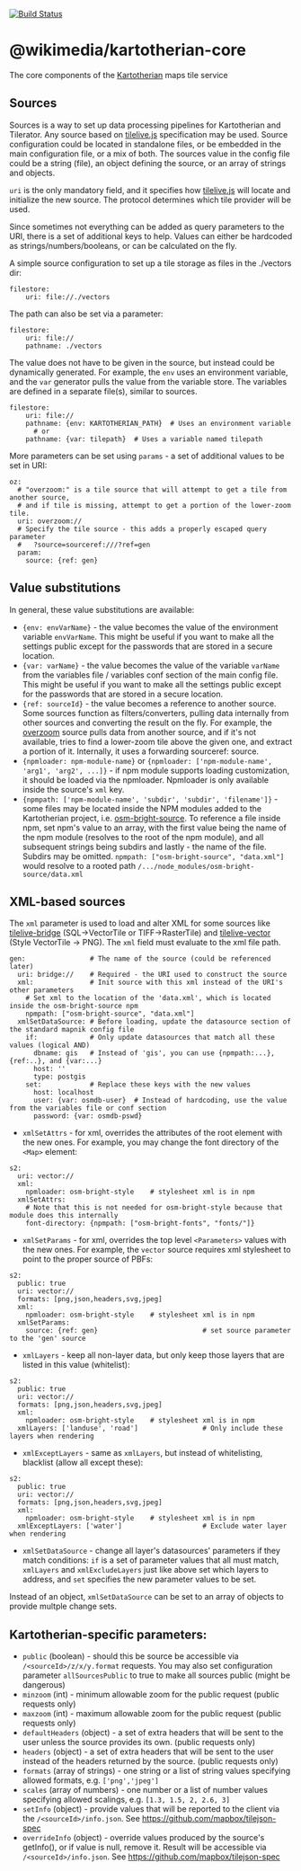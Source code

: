 [![Build Status](https://travis-ci.org/kartotherian/core.svg?branch=master)](https://travis-ci.org/kartotherian/core)

# @wikimedia/kartotherian-core

The core components of the [Kartotherian](https://github.com/kartotherian/kartotherian) maps tile service

## Sources
Sources is a way to set up data processing pipelines for Kartotherian and Tilerator. Any source based on  [tilelive.js](https://github.com/mapbox/tilelive#tilelivejs) specification may be used.
Source configuration could be located in standalone files, or be embedded in the
main configuration file, or a mix of both. The sources value in the config file
could be a string (file), an object defining the source, or an array of strings and objects.

`uri` is the only mandatory field, and it specifies how [tilelive.js](https://github.com/mapbox/tilelive#tilelivejs)
will locate and initialize the new source. The protocol determines which tile provider will be used.

Since sometimes not everything can be added as query parameters to the URI, there is a set of additional keys to help.
Values can either be hardcoded as strings/numbers/booleans, or can be calculated on the fly.

A simple source configuration to set up a tile storage as files in the ./vectors dir:
```
filestore:
    uri: file://./vectors
```
The path can also be set via a parameter:
```
filestore:
    uri: file://
    pathname: ./vectors
```
The value does not have to be given in the source, but instead could be dynamically generated.
For example, the `env` uses an environment variable, and the `var` generator pulls the value from the variable store.
The variables are defined in a separate file(s), similar to sources.
```
filestore:
    uri: file://
    pathname: {env: KARTOTHERIAN_PATH}  # Uses an environment variable
      # or
    pathname: {var: tilepath}  # Uses a variable named tilepath
```

More parameters can be set using `params` - a set of additional values to be set in URI:
```
oz:
  # "overzoom:" is a tile source that will attempt to get a tile from another source,
  # and if tile is missing, attempt to get a portion of the lower-zoom tile.
  uri: overzoom://
  # Specify the tile source - this adds a properly escaped query parameter
  #   ?source=sourceref:///?ref=gen
  param:
    source: {ref: gen}
```

## Value substitutions

In general, these value substitutions are available:
* `{env: envVarName}` - the value becomes the value of the environment variable `envVarName`. This might be useful if you want to make all the settings public except for the passwords that are stored in a secure location.
* `{var: varName}` - the value becomes the value of the variable `varName` from the variables file / variables conf section of the main config file. This might be useful if you want to make all the settings public except for the passwords that are stored in a secure location.
* `{ref: sourceId}` - the value becomes a reference to another source. Some sources function as filters/converters, pulling data internally from other sources and converting the result on the fly. For example, the [overzoom](https://github.com/kartotherian/overzoom) source pulls data from another source, and if it's not available, tries to find a lower-zoom tile above the given one, and extract a portion of it. Internally, it uses a forwarding sourceref: source.
* `{npmloader: npm-module-name}` or `{npmloader: ['npm-module-name', 'arg1', 'arg2', ...]}` - if npm module supports loading customization, it should be loaded via the npmloader. Npmloader is only available inside the source's `xml` key.
* `{npmpath: ['npm-module-name', 'subdir', 'subdir', 'filename']}` - some files may be located inside the NPM modules added to the Kartotherian project, i.e. [osm-bright-source](https://github.com/kartotherian/osm-bright.tm2source). To reference a file inside npm, set npm's value to an array, with the first value being the name of the npm module (resolves to the root of the npm module), and all subsequent strings being subdirs and lastly - the name of the file. Subdirs may be omitted. `npmpath: ["osm-bright-source", "data.xml"]` would resolve to a rooted path `/.../node_modules/osm-bright-source/data.xml`

## XML-based sources
The `xml` parameter is used to load and alter XML for some sources like
[tilelive-bridge](https://github.com/mapbox/tilelive-bridge) (SQL→VectorTile or TIFF→RasterTile) and
[tilelive-vector](https://github.com/mapbox/tilelive-vector) (Style VectorTile → PNG).
The `xml` field must evaluate to the xml file path.

```
gen:                # The name of the source (could be referenced later)
  uri: bridge://    # Required - the URI used to construct the source
  xml:              # Init source with this xml instead of the URI's other parameters
    # Set xml to the location of the 'data.xml', which is located inside the osm-bright-source npm
    npmpath: ["osm-bright-source", "data.xml"]
  xmlSetDataSource: # Before loading, update the datasource section of the standard mapnik config file
    if:             # Only update datasources that match all these values (logical AND)
      dbname: gis   # Instead of 'gis', you can use {npmpath:...}, {ref:..}, and {var:...}
      host: ''
      type: postgis
    set:            # Replace these keys with the new values
      host: localhost
      user: {var: osmdb-user}  # Instead of hardcoding, use the value from the variables file or conf section
      password: {var: osmdb-pswd}
```

* `xmlSetAttrs` - for xml, overrides the attributes of the root element with the new ones. For example, you may change the font directory of the `<Map>` element:
```
s2:
  uri: vector://
  xml:
    npmloader: osm-bright-style    # stylesheet xml is in npm
  xmlSetAttrs:
    # Note that this is not needed for osm-bright-style because that module does this internally
    font-directory: {npmpath: ["osm-bright-fonts", "fonts/"]}
```
* `xmlSetParams` - for xml, overrides the top level `<Parameters>` values with the new ones. For example, the `vector` source requires xml stylesheet to point to the proper source of PBFs:
```
s2:
  public: true
  uri: vector://
  formats: [png,json,headers,svg,jpeg]
  xml:
    npmloader: osm-bright-style    # stylesheet xml is in npm
  xmlSetParams:
    source: {ref: gen}                          # set source parameter to the 'gen' source
```
* `xmlLayers` - keep all non-layer data, but only keep those layers that are listed in this value (whitelist):
```
s2:
  public: true
  uri: vector://
  formats: [png,json,headers,svg,jpeg]
  xml:
    npmloader: osm-bright-style    # stylesheet xml is in npm
  xmlLayers: ['landuse', 'road']                # Only include these layers when rendering
```
* `xmlExceptLayers` - same as `xmlLayers`, but instead of whitelisting, blacklist (allow all except these):
```
s2:
  public: true
  uri: vector://
  formats: [png,json,headers,svg,jpeg]
  xml:
    npmloader: osm-bright-style    # stylesheet xml is in npm
  xmlExceptLayers: ['water']                    # Exclude water layer when rendering
```
* `xmlSetDataSource` - change all layer's datasources' parameters if they match conditions:
`if` is a set of parameter values that all must match,
`xmlLayers` and `xmlExcludeLayers` just like above set which layers to address,
and `set` specifies the new parameter values to be set.

Instead of an object, `xmlSetDataSource` can be set to an array of objects to provide
multple change sets.

## Kartotherian-specific parameters:

* `public` (boolean) - should this be source be accessible via `/<sourceId>/z/x/y.format` requests. You may also set configuration parameter `allSourcesPublic` to true to make all sources public (might be dangerous)
* `minzoom` (int) - minimum allowable zoom for the public request (public requests only)
* `maxzoom` (int) - maximum allowable zoom for the public request (public requests only)
* `defaultHeaders` (object) - a set of extra headers that will be sent to the user unless the source provides its own. (public requests only)
* `headers` (object) - a set of extra headers that will be sent to the user instead of the headers returned by the source. (public requests only)
* `formats` (array of strings) - one string or a list of string values specifying allowed formats, e.g. `['png','jpeg']`
* `scales` (array of numbers) - one number or a list of number values specifying allowed scalings, e.g. `[1.3, 1.5, 2, 2.6, 3]`
* `setInfo` (object) - provide values that will be reported to the client via the `/<sourceId>/info.json`. See https://github.com/mapbox/tilejson-spec
* `overrideInfo` (object) - override values produced by the source's getInfo(), or if value is null, remove it. Result will be accessible via `/<sourceId>/info.json`. See https://github.com/mapbox/tilejson-spec
